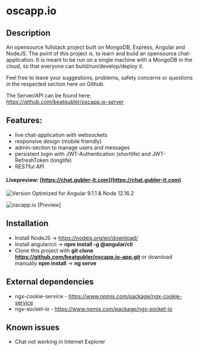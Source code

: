 # oscapp.io

## Description
An opensource fullstack project built on MongoDB, Express, Angular and NodeJS.
The point of this project is, to learn and build an opensource chat-application.
It is meant to be run on a single machine with a MongoDB in the cloud, so that  everyone can build/run/develop/deploy it.

Feel free to leave your suggestions, problems, safety concerns or questions in the respected section here on Github.

The Server/API can be found here: https://github.com/beatgubler/oscapp.io-server

## Features:
* live chat-application with websockets
* responsive design (mobile friendly)
* admin-section to manage users and messages
* persistent login with JWT-Authentication (shortlife) and JWT-RefreshToken (longlife)
* RESTful API


#### Livepreview: [https://chat.gubler-it.com](https://chat.gubler-it.com)
![Version](https://img.shields.io/badge/Version-v0.8.3-green)
Optimized for Angular 9.1.1 & Node 12.16.2

![oscapp.io [Preview]](https://i.imgur.com/5aglXqM.png)

## Installation
* Install NodeJS -> https://nodejs.org/en/download/
* Install angular/cli -> **npm install -g @angular/cli**
* Clone this project with **git clone https://github.com/beatgubler/oscapp.io-app.git** or download manually
**npm install** -> **ng serve**


## External dependencies
* ngx-cookie-service - https://www.npmjs.com/package/ngx-cookie-service
* ngx-socket-io - https://www.npmjs.com/package/ngx-socket-io


## Known issues
* Chat not working in Internet Explorer
